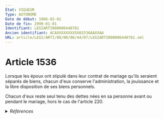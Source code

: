 ```yaml
---
État: VIGUEUR
Type: AUTONOME
Date de début: 1966-02-01
Date de fin: 2999-01-01
Identifiant: LEGIARTI000006440761
Ancien identifiant: ACAXXXXXXXX5X01536AAXXAA
URL: article/LEGI/ARTI/00/00/06/44/07/LEGIARTI000006440761.xml
---
```


<h1>Article 1536</h1>

Lorsque les époux ont stipulé dans leur contrat de mariage qu'ils seraient
séparés de biens, chacun d'eux conserve l'administration, la jouissance et la
libre disposition de ses biens personnels.<br />

Chacun d'eux reste seul tenu des dettes nées en sa personne avant ou pendant le
mariage, hors le cas de l'article 220.


<details>
  <summary><em>Références</em></summary>

  <h2>Articles faisant référence à l'article</h2>
  
  <ul>
    <li>
      <a href="https://legal.tricoteuses.fr//redirection/LEGIARTI000028748098?vers=git&vers=legifrance">Code civil - article 220 AUTONOME VIGUEUR, en vigueur depuis le 2014-03-19</a> CITATION cible
    </li>
    <li>
      <a href="https://legal.tricoteuses.fr//redirection/LEGIARTI000031793613?vers=git&vers=legifrance">Code de l'organisation judiciaire - article Tableau IV bis AUTONOME MODIFIE, en vigueur du 2016-01-01 au 2018-01-01</a> CITATION source
    </li>
    <li>
      <a href="https://legal.tricoteuses.fr//redirection/LEGIARTI000006422806?vers=git&vers=legifrance">Code civil - article 220 AUTONOME MODIFIE, en vigueur du 1966-02-01 au 1986-07-01</a> CITATION cible
    </li>
    <li>
      <a href="https://legal.tricoteuses.fr//redirection/LEGIARTI000029399901?vers=git&vers=legifrance">Décret n° 2014-945 du 21 août 2014 relatif à la compétence des chambres détachées de Marmande, Dole et Guingamp des tribunaux de grande instance d'Agen, Lons-le-Saunier et Saint-Brieuc - article 1 AUTONOME ABROGE, en vigueur du 2014-09-01 au 2015-01-01</a> CITATION source
    </li>
    <li>
      <a href="https://legal.tricoteuses.fr//redirection/LEGIARTI000039026334?vers=git&vers=legifrance">Décret n° 2019-914 du 30 août 2019 modifiant le code de l'organisation judiciaire et portant diverses adaptations pour l'application de l'article 95 de la loi n° 2019-222 du 23 mars 2019 de programmation 2018-2022 et de réforme pour la justice - article ENTIEREMENT_MODIF</a> CITATION source
    </li>
    <li>
      <a href="https://legal.tricoteuses.fr//redirection/LEGIARTI000006439932?vers=git&vers=legifrance">Code civil - article 1449 AUTONOME VIGUEUR, en vigueur depuis le 1986-07-01</a> CITATION source
    </li>
    <li>
      <a href="https://legal.tricoteuses.fr//redirection/LEGIARTI000006422807?vers=git&vers=legifrance">Code civil - article 220 AUTONOME MODIFIE, en vigueur du 1986-07-01 au 2014-03-19</a> CITATION cible
    </li>
    <li>
      <a href="https://legal.tricoteuses.fr//redirection/LEGIARTI000006439931?vers=git&vers=legifrance">Code civil - article 1449 AUTONOME MODIFIE, en vigueur du 1966-02-01 au 1986-07-01</a> CITATION source
    </li>
    <li>
      <a href="https://legal.tricoteuses.fr//redirection/LEGIARTI000006441238?vers=git&vers=legifrance">Code civil - article 1580 AUTONOME VIGUEUR, en vigueur depuis le 1966-02-01</a> CITATION source
    </li>
  </ul>
  
  <h2>Textes faisant référence à l'article</h2>
  
  <ul>
    <li>
      <a href="https://legal.tricoteuses.fr//redirection/JORFTEXT000000503950?vers=git&vers=legifrance">Loi n°65-570 du 13 juillet 1965 PORTANT REFORME DES REGIMES MATRIMONIAUX</a> CODIFICATION cible
    </li>
  </ul>
  
  <h2>Références faites par l'article</h2>
  
  <ul>
    <li>
      1965-07-13 CODIFICATION source <a href="https://legal.tricoteuses.fr//redirection/JORFTEXT000000503950?vers=git&vers=legifrance">Loi n°65-570 du 13 juillet 1965 PORTANT REFORME DES REGIMES MATRIMONIAUX</a>
    </li>
    <li>
      2014-08-21 CITATION cible <a href="https://legal.tricoteuses.fr//redirection/LEGIARTI000029399901?vers=git&vers=legifrance">Décret n° 2014-945 du 21 août 2014 relatif à la compétence des chambres détachées de Marmande, Dole et Guingamp des tribunaux de grande instance d'Agen, Lons-le-Saunier et Saint-Brieuc - article 1 AUTONOME ABROGE, en vigueur du 2014-09-01 au 2015-01-01</a>
    </li>
    <li>
      2019-08-30 CITATION cible <a href="https://legal.tricoteuses.fr//redirection/LEGIARTI000039026334?vers=git&vers=legifrance">Décret n° 2019-914 du 30 août 2019 modifiant le code de l'organisation judiciaire et portant diverses adaptations pour l'application de l'article 95 de la loi n° 2019-222 du 23 mars 2019 de programmation 2018-2022 et de réforme pour la justice - article ENTIEREMENT_MODIF</a>
    </li>
    <li>
      2999-01-01 CITATION cible <a href="https://legal.tricoteuses.fr//redirection/LEGIARTI000006439932?vers=git&vers=legifrance">Code civil - article 1449 AUTONOME VIGUEUR, en vigueur depuis le 1986-07-01</a>
    </li>
    <li>
      2999-01-01 CITATION cible <a href="https://legal.tricoteuses.fr//redirection/LEGIARTI000006441238?vers=git&vers=legifrance">Code civil - article 1580 AUTONOME VIGUEUR, en vigueur depuis le 1966-02-01</a>
    </li>
    <li>
      2999-01-01 CITATION source <a href="https://legal.tricoteuses.fr//redirection/LEGIARTI000006422806?vers=git&vers=legifrance">Code civil - article 220 AUTONOME MODIFIE, en vigueur du 1966-02-01 au 1986-07-01</a>
    </li>
    <li>
      2999-01-01 CITATION cible <a href="https://legal.tricoteuses.fr//redirection/LEGIARTI000031793613?vers=git&vers=legifrance">Code de l'organisation judiciaire - article Tableau IV bis AUTONOME MODIFIE, en vigueur du 2016-01-01 au 2018-01-01</a>
    </li>
  </ul>
</details>
